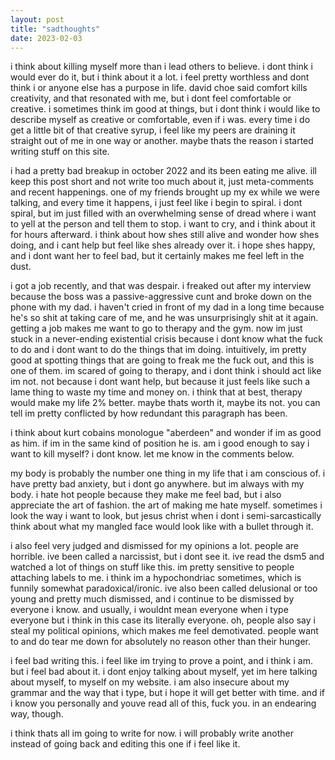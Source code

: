 ```yaml
---
layout: post
title: "sadthoughts"
date: 2023-02-03
---
```


i think about killing myself more than i lead others to believe. i dont think i would ever do it, but i think about it a lot. i feel pretty worthless and dont think i or anyone else has a purpose in life. david choe said comfort kills creativity, and that resonated with me, but i dont feel comfortable or creative. i sometimes think im good at things, but i dont think i would like to describe myself as creative or comfortable, even if i was. every time i do get a little bit of that creative syrup, i feel like my peers are draining it straight out of me in one way or another. maybe thats the reason i started writing stuff on this site. 

i had a pretty bad breakup in october 2022 and its been eating me alive. ill keep this post short and not write too much about it, just meta-comments and recent happenings. one of my friends brought up my ex while we were talking, and every time it happens, i just feel like i begin to spiral. i dont spiral, but im just filled with an overwhelming sense of dread where i want to yell at the person and tell them to stop. i want to cry, and i think about it for hours afterward. i think about how shes still alive and wonder how shes doing, and i cant help but feel like shes already over it. i hope shes happy, and i dont want her to feel bad, but it certainly makes me feel left in the dust.

i got a job recently, and that was despair. i freaked out after my interview because the boss was a passive-aggressive cunt and broke down on the phone with my dad. i haven't cried in front of my dad in a long time because he's so shit at taking care of me, and he was unsurprisingly shit at it again. getting a job makes me want to go to therapy and the gym. now im just stuck in a never-ending existential crisis because i dont know what the fuck to do and i dont want to do the things that im doing. intuitively, im pretty good at spotting things that are going to freak me the fuck out, and this is one of them. im scared of going to therapy, and i dont think i should act like im not. not because i dont want help, but because it just feels like such a lame thing to waste my time and money on. i think that at best, therapy would make my life 2% better. maybe thats worth it, maybe its not. you can tell im pretty conflicted by how redundant this paragraph has been.

i think about kurt cobains monologue "aberdeen" and wonder if im as good as him. if im in the same kind of position he is. am i good enough to say i want to kill myself? i dont know. let me know in the comments below.

my body is probably the number one thing in my life that i am conscious of. i have pretty bad anxiety, but i dont go anywhere. but im always with my body. i hate hot people because they make me feel bad, but i also appreciate the art of fashion. the art of making me hate myself. sometimes i look the way i want to look, but jesus christ when i dont i semi-sarcastically think about what my mangled face would look like with a bullet through it.

i also feel very judged and dismissed for my opinions a lot. people are horrible. ive been called a narcissist, but i dont see it. ive read the dsm5 and watched a lot of things on stuff like this. im pretty sensitive to people attaching labels to me. i think im a hypochondriac sometimes, which is funnily somewhat paradoxical/ironic. ive also been called delusional or too young and pretty much dismissed, and i continue to be dismissed by everyone i know. and usually, i wouldnt mean everyone when i type everyone but i think in this case its literally everyone. oh, people also say i steal my political opinions, which makes me feel demotivated. people want to and do tear me down for absolutely no reason other than their hunger.

i feel bad writing this. i feel like im trying to prove a point, and i think i am. but i feel bad about it. i dont enjoy talking about myself, yet im here talking about myself, to myself on my website. i am also insecure about my grammar and the way that i type, but i hope it will get better with time. and if i know you personally and youve read all of this, fuck you. in an endearing way, though.

i think thats all im going to write for now. i will probably write another instead of going back and editing this one if i feel like it.
